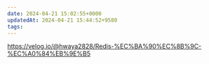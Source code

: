 ```yaml
---
date: 2024-04-21 15:02:55+0000
updatedAt: 2024-04-21 15:44:52+9580
tags: 
---
```

https://velog.io/@hwaya2828/Redis-%EC%BA%90%EC%8B%9C-%EC%A0%84%EB%9E%B5